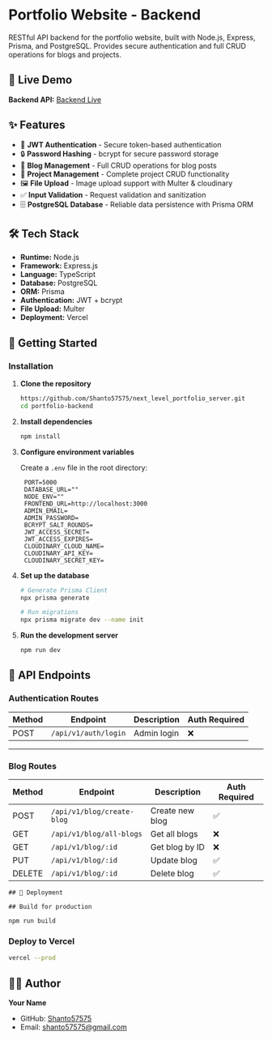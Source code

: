 # Portfolio Website - Backend

RESTful API backend for the portfolio website, built with Node.js, Express, Prisma, and PostgreSQL. Provides secure authentication and full CRUD operations for blogs and projects.

## 🚀 Live Demo

**Backend API:** [Backend Live](https://portfolioserver-kappa-six.vercel.app)  

## ✨ Features

- 🔐 **JWT Authentication** - Secure token-based authentication
- 🔒 **Password Hashing** - bcrypt for secure password storage
- 📝 **Blog Management** - Full CRUD operations for blog posts
- 🚀 **Project Management** - Complete project CRUD functionality
- 🖼️ **File Upload** - Image upload support with Multer & cloudinary
- ✅ **Input Validation** - Request validation and sanitization
- 🗄️ **PostgreSQL Database** - Reliable data persistence with Prisma ORM

## 🛠️ Tech Stack

- **Runtime:** Node.js
- **Framework:** Express.js
- **Language:** TypeScript
- **Database:** PostgreSQL
- **ORM:** Prisma
- **Authentication:** JWT + bcrypt
- **File Upload:** Multer
- **Deployment:** Vercel

## 🚦 Getting Started

### Installation

1. **Clone the repository**
   ```bash
   https://github.com/Shanto57575/next_level_portfolio_server.git
   cd portfolio-backend
   ```

2. **Install dependencies**
   ```bash
   npm install
   ```

3. **Configure environment variables**
   
   Create a `.env` file in the root directory:
   ```env 
    PORT=5000
    DATABASE_URL=""
    NODE_ENV=""
    FRONTEND_URL=http://localhost:3000
    ADMIN_EMAIL=
    ADMIN_PASSWORD=
    BCRYPT_SALT_ROUNDS=
    JWT_ACCESS_SECRET=
    JWT_ACCESS_EXPIRES=
    CLOUDINARY_CLOUD_NAME=
    CLOUDINARY_API_KEY=
    CLOUDINARY_SECRET_KEY=
   ```

4. **Set up the database**
   ```bash
   # Generate Prisma Client
   npx prisma generate
   
   # Run migrations
   npx prisma migrate dev --name init
   
   ```

5. **Run the development server**
   ```bash
   npm run dev
   ```



## 🔌 API Endpoints

### Authentication Routes
| Method | Endpoint | Description | Auth Required |
|--------|----------|-------------|---------------|
| POST | `/api/v1/auth/login` | Admin login | ❌ 
---

### Blog Routes
| Method | Endpoint | Description | Auth Required |
|--------|----------|-------------|---------------|
| POST | `/api/v1/blog/create-blog` | Create new blog | ✅ |
| GET | `/api/v1/blog/all-blogs` | Get all blogs | ❌ |
| GET | `/api/v1/blog/:id` | Get blog by ID | ❌ |
| PUT | `/api/v1/blog/:id` | Update blog | ✅ |
| DELETE | `/api/v1/blog/:id` | Delete blog | ✅
```
## 🚀 Deployment

## Build for production

npm run build
```

### Deploy to Vercel
```bash
vercel --prod
```

## 👨‍💻 Author

**Your Name**
- GitHub: [Shanto57575](https://github.com/Shanto57575)
- Email: shanto57575@gmail.com

